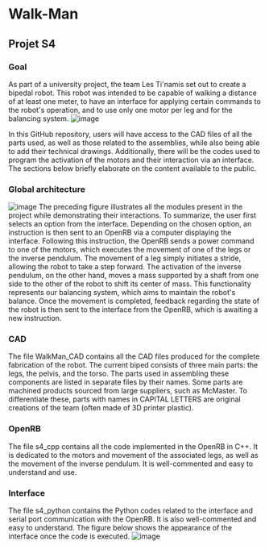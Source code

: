 # Walk-Man
## Projet S4
### Goal 
As part of a university project, the team Les Ti'namis set out to create a bipedal robot. This robot was intended to be capable of walking a distance of at least one meter, to have an interface for applying certain commands to the robot's operation, and to use only one motor per leg and for the balancing system.
![image](https://github.com/Svetoscope/Walk-Man/assets/108663152/f8511bf5-1b67-4ef9-9938-c9775422be6c)

In this GitHub repository, users will have access to the CAD files of all the parts used, as well as those related to the assemblies, while also being able to add their technical drawings. Additionally, there will be the codes used to program the activation of the motors and their interaction via an interface. The sections below briefly elaborate on the content available to the public.
### Global architecture
![image](https://github.com/Svetoscope/Walk-Man/assets/108663152/397102d5-24ba-4843-8671-5cbe4952b685)
The preceding figure illustrates all the modules present in the project while demonstrating their interactions. To summarize, the user first selects an option from the interface. Depending on the chosen option, an instruction is then sent to an OpenRB via a computer displaying the interface. Following this instruction, the OpenRB sends a power command to one of the motors, which executes the movement of one of the legs or the inverse pendulum. The movement of a leg simply initiates a stride, allowing the robot to take a step forward. The activation of the inverse pendulum, on the other hand, moves a mass supported by a shaft from one side to the other of the robot to shift its center of mass. This functionality represents our balancing system, which aims to maintain the robot's balance. Once the movement is completed, feedback regarding the state of the robot is then sent to the interface from the OpenRB, which is awaiting a new instruction.

### CAD
The file WalkMan_CAD contains all the CAD files produced for the complete fabrication of the robot. The current biped consists of three main parts: the legs, the pelvis, and the torso. The parts used in assembling these components are listed in separate files by their names. Some parts are machined products sourced from large suppliers, such as McMaster. To differentiate these, parts with names in CAPITAL LETTERS are original creations of the team (often made of 3D printer plastic).

### OpenRB
The file s4_cpp contains all the code implemented in the OpenRB in C++. It is dedicated to the motors and movement of the associated legs, as well as the movement of the inverse pendulum. It is well-commented and easy to understand and use.

### Interface
The file s4_python contains the Python codes related to the interface and serial port communication with the OpenRB. It is also well-commented and easy to understand. The figure below shows the appearance of the interface once the code is executed.
![image](https://github.com/Svetoscope/Walk-Man/assets/108663152/585d053f-fbb1-4536-a182-47b7b1134d8f)


